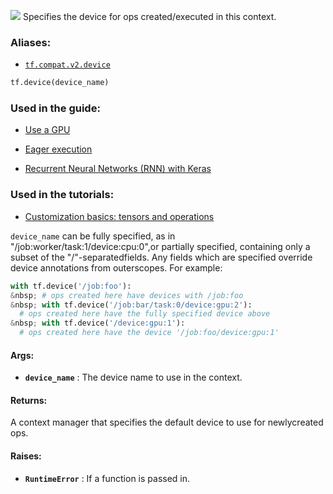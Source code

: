 ![](https://tensorflow.google.cn/images/tf_logo_32px.png)
Specifies the device for ops created/executed in this context.

### Aliases:

- [ `tf.compat.v2.device` ](/api_docs/python/tf/device)


```python
tf.device(device_name)

```


### Used in the guide:

- [Use a GPU](https://tensorflow.google.cn/guide/gpu)

- [Eager execution](https://tensorflow.google.cn/guide/eager)

- [Recurrent Neural Networks (RNN) with Keras](https://tensorflow.google.cn/guide/keras/rnn)

### Used in the tutorials:

- [Customization basics: tensors and operations](https://tensorflow.google.cn/tutorials/customization/basics)

 `device_name`  can be fully specified, as in "/job:worker/task:1/device:cpu:0",or partially specified, containing only a subset of the "/"-separatedfields. Any fields which are specified override device annotations from outerscopes. For example:


```python
with tf.device('/job:foo'):
&nbsp; # ops created here have devices with /job:foo
&nbsp; with tf.device('/job:bar/task:0/device:gpu:2'):
  # ops created here have the fully specified device above
&nbsp; with tf.device('/device:gpu:1'):
  # ops created here have the device '/job:foo/device:gpu:1'

```


#### Args:

- **`device_name`** : The device name to use in the context.

#### Returns:

A context manager that specifies the default device to use for newlycreated ops.

#### Raises:

- **`RuntimeError`** : If a function is passed in.
